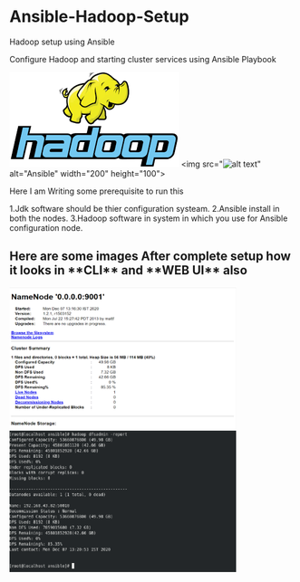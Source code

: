 # Ansible-Hadoop-Setup
Hadoop setup using Ansible

Configure Hadoop and starting cluster services using Ansible Playbook

![Hadoop Logo](https://github.com/Rits333/Ansible-Hadoop-Setup/blob/master/images/download%20(1).png)
<img src="<img src="url" alt="alt text" width="whatever" height="whatever">" alt="Ansible" width="200" height="100">

Here I am Writing some prerequisite to run this 

1.Jdk software should be thier configuration systeam.
2.Ansible install in both the nodes.
3.Hadoop software in system in which you use for Ansible configuration node.


<h2>Here are some images After complete setup how it looks in  **CLI**  and  **WEB UI** also</h2>

<img src="https://github.com/Rits333/Ansible-Hadoop-Setup/blob/master/images/Screenshot%202020-12-07%20132341.png" alt="GUI" width="400" height="250">

<img src="https://github.com/Rits333/Ansible-Hadoop-Setup/blob/master/images/Screenshot%202020-12-07%20132116.png" alt="CLI" width="400" height="250">



